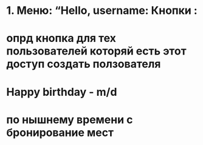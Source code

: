 # 1. Меню: “Hello, username: Кнопки :
# опрд кнопка для тех пользователей которяй есть этот доступ создать ползователя
# Happy birthday - m/d
# по нышнему времени с бронирование мест




